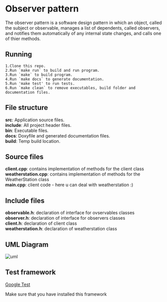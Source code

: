 # Observer pattern

The observer pattern is a software design pattern in which
an object, called the subject or observable, manages a list
of dependents, called observers, and notifies them automatically
of any internal state changes, and calls one of thier methods.

## Running

    1.Clone this repo.
    2.Run `make run` to build and run program.
    3.Run `make` to build program.
    4.Run `make docs` to generate documentation.
    5.Run 'make test' to run tests.
    6.Run `make clean` to remove executables, build folder and documentation files.

## File structure

**src**: Application source files. <br/>
**include**: All project header files. <br/>
**bin**: Executable files. <br/>
**docs**: Doxyfile and generated documentation files. <br/>
**build**: Temp build location. <br/>

## Source files

**client.cpp**: contains implementation of methods for the client class <br/>
**weatherstation.cpp**: contains implementation of methods for the WeatherStation class <br/>
**main.cpp**: client code - here u can deal with weatherstation :)

## Include files

**observable.h**: declaration of interface for ovservables classes <br />
**observer.h**: declaration of interface for observers classes <br />
**client.h**: declaration of client class <br />
**weatherstation.h**: declaration of weatherstation class <br />

## UML Diagram

![uml](https://user-images.githubusercontent.com/85672253/121580477-16376400-ca2d-11eb-835c-e8aca578fbe6.png)

## Test framework

[Google Test](https://github.com/google/googletest)

Make sure that you have installed this framework
